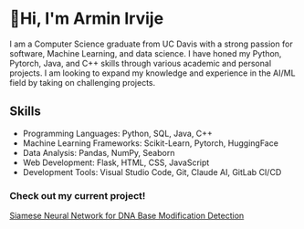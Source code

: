 # 👋Hi, I'm Armin Irvije
I am a Computer Science graduate from UC Davis with a strong passion for software, Machine Learning, and data science. I have honed my Python, Pytorch, Java, and C++ skills through various academic and personal projects. 
I am looking to expand my knowledge and experience in the AI/ML field by taking on challenging projects.


## Skills
* Programming Languages: Python, SQL, Java, C++
* Machine Learning Frameworks: Scikit-Learn, Pytorch, HuggingFace 
* Data Analysis: Pandas, NumPy, Seaborn
* Web Development: Flask, HTML, CSS, JavaScript
* Development Tools: Visual Studio Code, Git, Claude AI, GitLab CI/CD

### Check out my current project!
[Siamese Neural Network for DNA Base Modification Detection](https://gitlab.com/LPCDRP/base-mod-classifier/-/tree/stage1?ref_type=heads)
